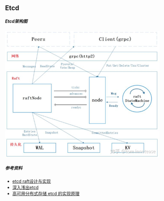 ## Etcd
##### Etcd架构图

![Etcd整体架构图](../images/etcdserver_architecture.jpg)


##### 参考资料
* [etcd raft设计与实现](https://zhuanlan.zhihu.com/p/51063866)
* [深入浅出etcd](https://mp.weixin.qq.com/s?__biz=MzIzNzU5NTYzMA==&mid=2247485663&idx=1&sn=99b7b003cd9fd083115752fc238839f4&chksm=e8c7765edfb0ff48a350b453a6ad5998082d4c2e7e0fad0d29f20654bb9cb6a7930fdea75388&pass_ticket=prKTSyOEHKW8DR5gjZtbRnXZaJxEr0S%2FOJvr%2BQt4QS3VAuZQs2H6O%2B7WHInGAO9y#rd)
* [高可用分布式存储 etcd 的实现原理
](https://draveness.me/etcd-introduction?from=singlemessage&isappinstalled=0)